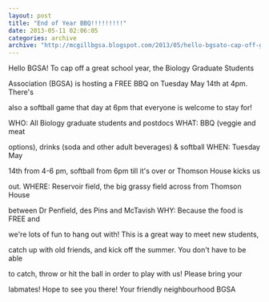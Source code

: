 ```yaml
---
layout: post
title: "End of Year BBQ!!!!!!!!!"
date: 2013-05-11 02:06:05
categories: archive
archive: "http://mcgillbgsa.blogspot.com/2013/05/hello-bgsato-cap-off-great-school-year.html"
---
```


Hello BGSA! To cap off a great school year, the Biology Graduate Students

Association (BGSA) is hosting a FREE BBQ on Tuesday May 14th at 4pm. There's

also a softball game that day at 6pm that everyone is welcome to stay for!

WHO: All Biology graduate students and postdocs WHAT: BBQ (veggie and meat

options), drinks (soda and other adult beverages) & softball WHEN: Tuesday May

14th from 4-6 pm, softball from 6pm till it's over or Thomson House kicks us

out. WHERE: Reservoir field, the big grassy field across from Thomson House

between Dr Penfield, des Pins and McTavish WHY: Because the food is FREE and

we're lots of fun to hang out with! This is a great way to meet new students,

catch up with old friends, and kick off the summer. You don't have to be able

to catch, throw or hit the ball in order to play with us! Please bring your

labmates! Hope to see you there! Your friendly neighbourhood BGSA




    